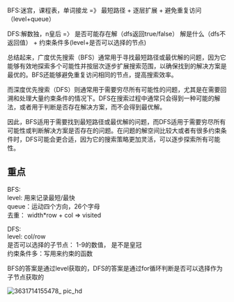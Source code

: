 BFS:迷宫，课程表，单词接龙   =》 最短路径 + 逐层扩展 + 避免重复访问（level+queue）          

DFS:解数独，n皇后 =〉 是否可能存在解（dfs返回true/false） 解是什么（dfs不返回值） + 约束条件多(level+是否可以选择的节点)                  


总结起来，广度优先搜索（BFS）通常用于寻找最短路径或最优解的问题，因为它能够有效地探索多个可能性并按层次逐步扩展搜索范围，以确保找到的解决方案是最优的。BFS还能够避免重复访问相同的节点，提高搜索效率。       

而深度优先搜索（DFS）则通常用于需要穷尽所有可能性的问题，尤其是在需要回溯和处理大量约束条件的情况下。DFS在搜索过程中通常只会得到一种可能的解法，或者用于判断是否存在解决方案，而不会得到最优解。     

因此，BFS适用于需要找到最短路径或最优解的问题，而DFS适用于需要穷尽所有可能性或判断解决方案是否存在的问题。在问题的解空间比较大或者有很多约束条件时，DFS可能会更合适，因为它的搜索策略更加灵活，可以逐步探索所有可能性。      

## 重点
BFS:  
level: 用来记录最短/最快        
queue：运动四个方向，26个字母     
去重： width*row + col => visited    

DFS:    
level: col/row      
是否可以选择的子节点： 1-9的数值， 是不是皇冠     
约束条件多：写用来约束的函数      

BFS的答案是通过level获取的，DFS的答案是通过for循环判断是否可以选择作为子节点获取的           

![3631714155478_ pic_hd](https://github.com/xkong-study/gucheng_algorithm/assets/100473178/2a7f555e-9c56-45cb-add2-0009b3ecbf29)


